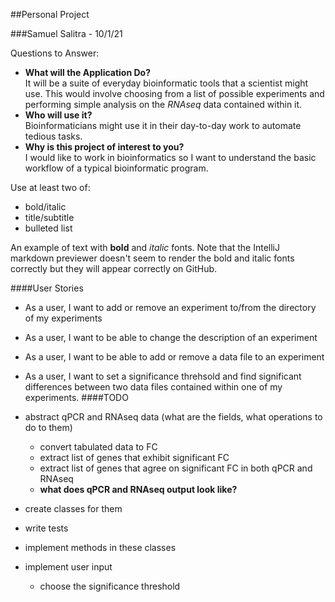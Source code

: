 ##Personal Project

###Samuel Salitra - 10/1/21

Questions to Answer:
- **What will the Application Do?** </br>
It will be a suite of everyday bioinformatic tools that a scientist might use. This would involve choosing from a list of possible experiments and performing simple analysis on the *RNAseq* data contained within it. 
- **Who will use it?** </br>
Bioinformaticians might use it in their day-to-day work to automate tedious tasks.
- **Why is this project of interest to you?** </br>
I would like to work in bioinformatics so I want to understand the basic workflow of a typical bioinformatic program.

Use at least two of:
- bold/italic
- title/subtitle
- bulleted list

An example of text with **bold** and *italic* fonts.  Note that the IntelliJ markdown previewer doesn't seem to render 
the bold and italic fonts correctly but they will appear correctly on GitHub.

####User Stories

- As a user, I want to add or remove an experiment to/from the directory of my experiments
- As a user, I want to be able to change the description of an experiment
- As a user, I want to be able to add or remove a data file to an experiment
- As a user, I want to set a significance threhsold and find significant differences between two data files contained within one of my experiments.
####TODO

- abstract qPCR and RNAseq data (what are the fields, what operations to do to them)
  
  - convert tabulated data to FC
  - extract list of genes that exhibit significant FC
  - extract list of genes that agree on significant FC in both qPCR and RNAseq
  - **what does qPCR and RNAseq output look like?**
- create classes for them
- write tests
- implement methods in these classes
- implement user input

  - choose the significance threshold


